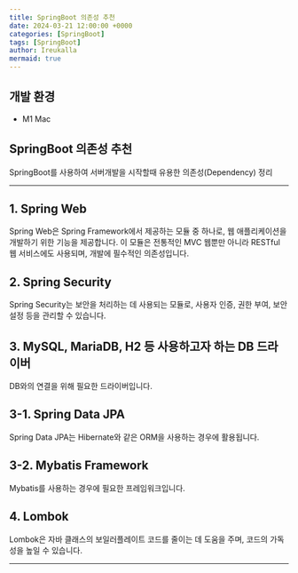```yaml
---
title: SpringBoot 의존성 추천
date: 2024-03-21 12:00:00 +0000
categories: [SpringBoot]
tags: [SpringBoot]
author: Ireukalla
mermaid: true
---
```


## 개발 환경

- <span class="env-text">M1 Mac</span>

## SpringBoot 의존성 추천

SpringBoot를 사용하여 서버개발을 시작할때 유용한 의존성(Dependency) 정리

---

## 1. Spring Web
Spring Web은 Spring Framework에서 제공하는 모듈 중 하나로, 웹 애플리케이션을 개발하기 위한 기능을 제공합니다. 이 모듈은 전통적인 MVC 웹뿐만 아니라 RESTful 웹 서비스에도 사용되며, 개발에 필수적인 의존성입니다.

## 2. Spring Security
Spring Security는 보안을 처리하는 데 사용되는 모듈로, 사용자 인증, 권한 부여, 보안 설정 등을 관리할 수 있습니다.

## 3. MySQL, MariaDB, H2 등 사용하고자 하는 DB 드라이버
DB와의 연결을 위해 필요한 드라이버입니다.

## 3-1. Spring Data JPA
Spring Data JPA는 Hibernate와 같은 ORM을 사용하는 경우에 활용됩니다.

## 3-2. Mybatis Framework
Mybatis를 사용하는 경우에 필요한 프레임워크입니다.

## 4. Lombok
Lombok은 자바 클래스의 보일러플레이트 코드를 줄이는 데 도움을 주며, 코드의 가독성을 높일 수 있습니다.

--- 
